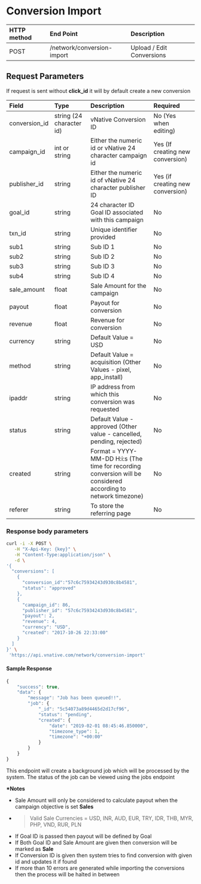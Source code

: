 # Conversion Import

| **HTTP method** | End Point | Description |
| :--- | :--- | :--- |
| POST | /network/conversion-import | Upload / Edit Conversions |

## Request Parameters

If request is sent without **click\_id** it will by default create a new conversion

| Field | Type | Description | Required |
| :--- | :--- | :--- | :--- |
| conversion\_id | string \(24 character id\) | vNative Conversion ID | No \(Yes when editing\) |
| campaign\_id | int or string | Either the numeric id or vNative 24 character campaign id | Yes \(If creating new conversion\) |
| publisher\_id | string | Either the numeric id of vNative 24 character publisher ID | Yes \(if creating new conversion\) |
| goal\_id | string | 24 character ID Goal ID associated with this campaign | No |
| txn\_id | string | Unique identifier provided | No |
| sub1 | string | Sub ID 1 | No |
| sub2 | string | Sub ID 2 | No |
| sub3 | string | Sub ID 3 | No |
| sub4 | string | Sub ID 4 | No |
| sale\_amount | float | Sale Amount for the campaign | No |
| payout | float | Payout for conversion | No |
| revenue | float | Revenue for conversion | No |
| currency | string | Default Value = USD | No |
| method | string | Default Value = acquisition \(Other Values - pixel, app\_install\) | No |
| ipaddr | string | IP address from which this conversion was requested | No |
| status | string | Default Value - approved \(Other value - cancelled, pending, rejected\) | No |
| created | string | Format = YYYY-MM-DD H:i:s \(The time for recording conversion will be considered according to network timezone\) | No |
| referer | string | To store the referring page | No |

### **Response body parameters**

```bash
curl -i -X POST \
   -H "X-Api-Key: {key}" \
   -H "Content-Type:application/json" \
   -d \
'{
  "conversions": [
    {
      "conversion_id":"57c6c75934243d930c8b4581",
      "status": "approved"
    },
    {
      "campaign_id": 86,
      "publisher_id": "57c6c75934243d930c8b4581",
      "payout": 2,
      "revenue": 4,
      "currency": "USD",
      "created": "2017-10-26 22:33:00"
    }
  ]
}' \
 'https://api.vnative.com/network/conversion-import'
```

#### Sample Response

```javascript
{
    "success": true,
    "data": {
        "message": "Job has been queued!!",
        "job": {
            "_id": "5c54073a89d4465d2d17cf96",
            "status": "pending",
            "created": {
                "date": "2019-02-01 08:45:46.850000",
                "timezone_type": 1,
                "timezone": "+00:00"
            }
        }
    }
}
```

This endpoint will create a background job which will be processed by the system. The status of the job can be viewed using the jobs endpoint

**\*Notes**

* Sale Amount will only be considered to calculate payout when the campaign objective is set **Sales**
* > Valid Sale Currencies = USD, INR, AUD, EUR, TRY, IDR, THB, MYR, PHP, VND, RUR, PLN
* If Goal ID is passed then payout will be defined by Goal
* If Both Goal ID and Sale Amount are given then conversion will be marked as **Sale**
* If Conversion ID is given then system tries to find conversion with given id and updates it if found
* If more than 10 errors are generated while importing the conversions then the process will be halted in between

